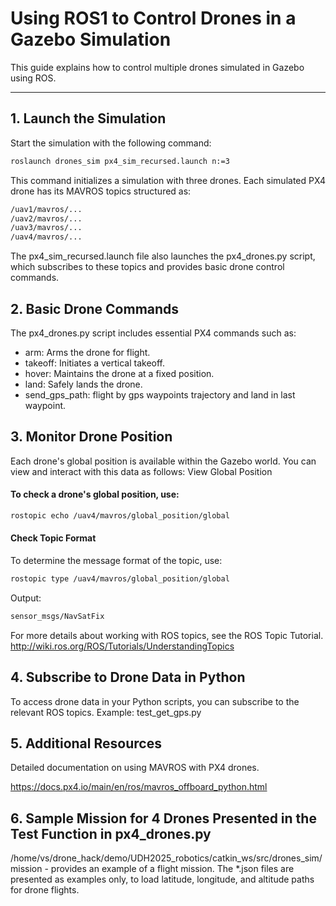 # Using ROS1 to Control Drones in a Gazebo Simulation

This guide explains how to control multiple drones simulated in Gazebo using ROS.

---

## 1. Launch the Simulation

Start the simulation with the following command:

```bash
roslaunch drones_sim px4_sim_recursed.launch n:=3
```

This command initializes a simulation with three drones. Each simulated PX4 drone has its MAVROS topics structured as:

```bash
/uav1/mavros/...
/uav2/mavros/...
/uav3/mavros/...
/uav4/mavros/...
```

The px4_sim_recursed.launch file also launches the px4_drones.py script, which subscribes to these topics and provides basic drone control commands.

## 2. Basic Drone Commands

The px4_drones.py script includes essential PX4 commands such as:

- arm: Arms the drone for flight.
- takeoff: Initiates a vertical takeoff.
- hover: Maintains the drone at a fixed position.
- land: Safely lands the drone.
- send_gps_path: flight by gps waypoints trajectory and land in last waypoint. 


## 3. Monitor Drone Position

Each drone's global position is available within the Gazebo world. You can view and interact with this data as follows:
View Global Position

#### To check a drone's global position, use:

```bash
rostopic echo /uav4/mavros/global_position/global
```

#### Check Topic Format

To determine the message format of the topic, use:

```bash
rostopic type /uav4/mavros/global_position/global
```

Output:

```bash
sensor_msgs/NavSatFix
```

For more details about working with ROS topics, see the ROS Topic Tutorial.
http://wiki.ros.org/ROS/Tutorials/UnderstandingTopics 

## 4. Subscribe to Drone Data in Python

To access drone data in your Python scripts, you can subscribe to the relevant ROS topics. Example: test_get_gps.py

## 5. Additional Resources

Detailed documentation on using MAVROS with PX4 drones.

https://docs.px4.io/main/en/ros/mavros_offboard_python.html

## 6. Sample Mission for 4 Drones Presented in the Test Function in px4_drones.py

/home/vs/drone_hack/demo/UDH2025_robotics/catkin_ws/src/drones_sim/mission - provides an example of a flight mission.
The *.json files are presented as examples only, to load latitude, longitude, and altitude paths for drone flights.